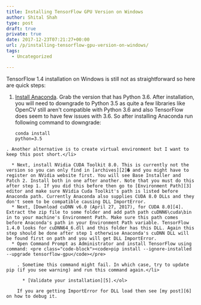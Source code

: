 ```yaml
---
title: Installing TensorFlow GPU Version on Windows
author: Shital Shah
type: post
draft: true
private: true
date: 2017-12-23T07:21:27+00:00
url: /p/installing-tensorflow-gpu-version-on-windows/
tags:
  - Uncategorized

---
```

TensorFlow 1.4 installation on Windows is still not as straightforward so here are quick steps:

  1. [Install Anaconda][1]. Grab the version that has Python 3.6. After installation, you will need to downgrade to Python 3.5 as quite a few libraries like OpenCV still aren't compatible with Python 3.6 and also TensorFlow does seem to have few issues with 3.6. So after installing Anaconda run following command to downgrade: <pre class="code-block"><code>conda install python=3.5</code></pre>

    . Another alternative is to create virtual environment but I want to keep this post short.</li>

      * Next, install NVidia CUDA Toolkit 8.0. This is currently not the version so you can only find in [archives][2]� and you might have to register on NVidia website first. You will see Base Installer and Patch 2. Install both in one after another. Note that you must do this after step 1. If you did this before then go to [Environment Path][3] editor and make sure NVidia Cuda Toolkit's path is listed before Anaconda path. Currently Anaconda also supplies CUDA 8.0 DLLs and they don't seem to be compatible causing DLL ImportError.
      * Next, [Download cuDNN v6.0 (April 27, 2017), for CUDA 8.0][4]. Extract the zip file to some folder and add path path cuDNN6\cuda\bin in to your machine's Environment Path. Make sure this path comes before Anaconda's path in your Environment Path variable. TensorFlow 1.4.0 looks for cuDNN64_6.dll and this folder has this DLL. Again this step should be done after step 1 otherwise Anaconda's cuDNN DLL will be found first on path and you will get DLL ImportError.
      * Open Command Prompt as Administrator and install TensorFlow using command: <pre class="code-block"><code>pip install --ignore-installed --upgrade tensorflow-gpu</code></pre>

        . Sometime this command might fail. In which case, try to update pip (if you see warning) and run this command again.</li>

          * [Validate your installation][5].</ol>

        If you are getting ImportError for DLL load then see [my post][6] on how to debug it.

 [1]: https://www.anaconda.com/download/
 [2]: https://developer.nvidia.com/cuda-80-ga2-download-archive
 [3]: https://superuser.com/questions/284342/what-are-path-and-other-environment-variables-and-how-can-i-set-or-use-them
 [4]: https://developer.nvidia.com/rdp/cudnn-download
 [5]: https://www.tensorflow.org/install/install_windows#validate_your_installation
 [6]: http://shitalshah.com/p/debugging-tensorflow-dll-importerror/